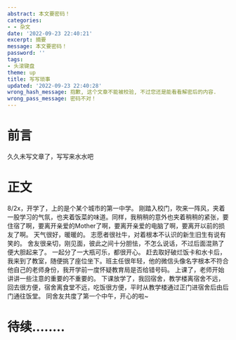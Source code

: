 ```yaml
---
abstract: 本文要密码！
categories:
- - 杂文
date: '2022-09-23 22:40:21'
excerpt: 摘要
message: 本文要密码！
password: ''
tags:
- 头滚键盘
theme: up
title: 写写琐事
updated: '2022-09-23 22:40:28'
wrong_hash_message: 抱歉, 这个文章不能被校验, 不过您还是能看看解密后的内容.
wrong_pass_message: 密码不对！
---
```

# 前言

久久未写文章了，写写来水水吧  

# 正文

8/2x，开学了，上的是个某个城市的第一中学。
刚踏入校门，吹来一阵风，夹着一股学习的气氛，也夹着饭菜的味道。同样，我稍稍的意外也夹着稍稍的紧张，要住宿了啊，要离开亲爱的Mother了啊，要离开亲爱的电脑了啊，要离开以前的损友了啊。
天气很好，暖暖的。
志愿者很社牛，对着根本不认识的新生旧生有说有笑的。
舍友很亲切，刚见面，彼此之间十分胆怯，不怎么说话，不过后面混熟了便大胆起来了。
一起分了一大瓶可乐，都很开心。
赶去取好破烂饭卡和水卡后，我来到了教室，随便挑了座位坐下。班主任很年轻，他的微信头像名字根本不符合他自己的老师身份，我开学前一度怀疑教育局是否给错号码。
上课了，老师开始讲讲一些注意的重要的不重要的。
下课放学了，我回宿舍，教学楼离宿舍不远，回去很方便，宿舍离食堂不远，吃饭很方便，平时从教学楼通过正门进宿舍后由后门通往饭堂。
同舍友共度了第一个中午，开心的啦~

# 待续........

